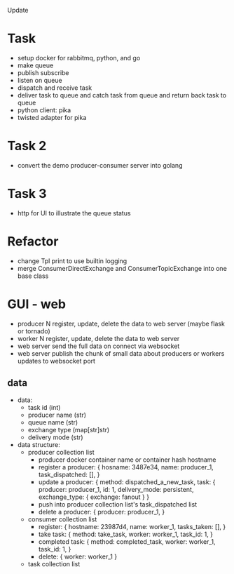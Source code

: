 Update
# Task
- setup docker for rabbitmq, python, and go
- make queue
- publish subscribe
- listen on queue
- dispatch and receive task
- deliver task to queue and catch task from queue and return back task to queue
- python client: pika
- twisted adapter for pika

# Task 2
- convert the demo producer-consumer server into golang

# Task 3
- http for UI to illustrate the queue status

# Refactor
- change Tpl print to use builtin logging
- merge ConsumerDirectExchange and ConsumerTopicExchange into one base class

# GUI - web
- producer N register, update, delete the data to web server (maybe flask or tornado)
- worker N register, update, delete the data to web server
- web server send the full data on connect via websocket
- web server publish the chunk of small data about producers or workers updates to websocket port

## data
- data:
    - task id (int)
    - producer name (str)
    - queue name (str)
    - exchange type (map[str]str)
    - delivery mode (str)
- data structure:
    - producer collection list
        - producer docker container name or container hash hostname
        - register a producer:
            {
                hosname: 3487e34,
                name: producer_1,
                task_dispatched: [],
            }
        - update a producer: {
            method: dispatched_a_new_task,
            task: {
                producer: producer_1,
                id: 1,
                delivery_mode: persistent,
                exchange_type: {
                    exchange: fanout
                }
        }
        - push into producer collection list's task_dispatched list
        - delete a producer: {
            producer: producer_1,
        }
    - consumer collection list
        - register: {
            hostname: 23987d4,
            name: worker_1,
            tasks_taken: [],
        }
        - take task: {
            method: take_task,
            worker: worker_1,
            task_id: 1,
        }
        - completed task: {
            method: completed_task,
            worker: worker_1,
            task_id: 1,
        }
        - delete: {
            worker: worker_1
        }
    - task collection list
